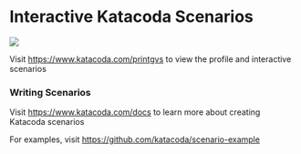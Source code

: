 # Interactive Katacoda Scenarios

[![](http://shields.katacoda.com/katacoda/printgvs/count.svg)](https://www.katacoda.com/printgvs "Get your profile on Katacoda.com")

Visit https://www.katacoda.com/printgvs to view the profile and interactive scenarios

### Writing Scenarios
Visit https://www.katacoda.com/docs to learn more about creating Katacoda scenarios

For examples, visit https://github.com/katacoda/scenario-example
